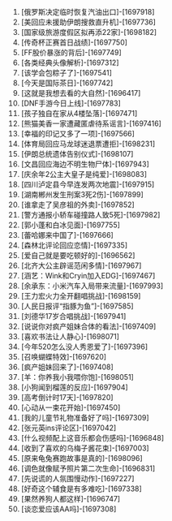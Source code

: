 
1. [俄罗斯决定临时恢复汽油出口]-[1697918]
1. [美回应未援助伊朗搜救直升机]-[1697736]
1. [国家级旅游度假区拟再添22家]-[1698182]
1. [传奇杯正赛首日战绩]-[1697750]
1. [FF股价暴涨的背后]-[1697749]
1. [各类经典头像解析]-[1697312]
1. [该学会包粽子了]-[1697541]
1. [今天是国际茶日]-[1697742]
1. [这就是我想去看的大自然]-[1696417]
1. [DNF手游今日上线]-[1697783]
1. [孩子独自在家从4楼坠落]-[1697471]
1. [熊猫美香一家遭藏匿虐待系谣言]-[1697416]
1. [幸福的印记又多了一项]-[1697566]
1. [体育局回应马龙球迷退票遭拒]-[1698231]
1. [伊朗总统遗体告别仪式]-[1698107]
1. [文昌回应海边不明生物尸体]-[1697943]
1. [庆余年2公主大皇子是纯爱]-[1698083]
1. [四川泸定县今早连发两次地震]-[1697915]
1. [湖南郴州发生刑案3死2伤]-[1697899]
1. [谁拿走了吴彦祖的外卖]-[1697852]
1. [警方通报小轿车碰撞路人致5死]-[1697982]
1. [郭小蓬和白冰见面]-[1697755]
1. [蕾哈娜来中国了]-[1697666]
1. [森林北评论回应恋情]-[1697335]
1. [爱自己就是要吃顿好的]-[1696562]
1. [北齐大公主辟谣范闲多情]-[1697967]
1. [涵艺：Wink和Cryin加入EDG]-[1697467]
1. [余承东：小米汽车入局带来流量]-[1697993]
1. [王力宏火力全开翻唱挑战]-[1698159]
1. [人民日报评“指豚为鱼”]-[1697585]
1. [刘德华17岁合唱挑战]-[1697941]
1. [说说你对疯产姐妹合体的看法]-[1697409]
1. [喜欢书法让人静心]-[1698071]
1. [今年520怎么没人秀恩爱了]-[1697396]
1. [召唤蝴蝶特效]-[1697620]
1. [疯产姐妹回来了]-[1697408]
1. [羊：你养我小我喂你饱]-[1698051]
1. [小狗闻到榴莲的反应]-[1697904]
1. [高考倒计时17天]-[1697820]
1. [心动从一束花开始]-[1697450]
1. [我的儿童节礼物准备好了吗]-[1697309]
1. [张元英ins评论区]-[1697042]
1. [什么视频配上这音乐都会伤感吗]-[1696848]
1. [收到了喜欢的乌梅子酱花束]-[1697003]
1. [原来龟兔赛跑故事是真的]-[1698096]
1. [调色就像赋予照片第二次生命]-[1696831]
1. [先说谎的人氛围慢动作]-[1697227]
1. [好奇这个辅食是有多难吃]-[1697338]
1. [果然养狗人都这样]-[1696747]
1. [谈恋爱应该AA吗]-[1697308]